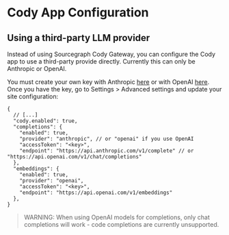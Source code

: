 # Cody App Configuration

## Using a third-party LLM provider

Instead of using Sourcegraph Cody Gateway, you can configure the Cody app to use a third-party provide directly. Currently this can only be Anthropic or OpenAI. 

You must create your own key with Anthropic [here](https://console.anthropic.com/account/keys) or with OpenAI [here](https://beta.openai.com/account/api-keys). Once you have the key, go to Settings > Advanced settings and update your site configuration: 

```jsonc
{
  // [...]
  "cody.enabled": true,
  "completions": {
    "enabled": true,
    "provider": "anthropic", // or "openai" if you use OpenAI
    "accessToken": "<key>",
    "endpoint": "https://api.anthropic.com/v1/complete" // or "https://api.openai.com/v1/chat/completions" 
  },
  "embeddings": {
    "enabled": true,
    "provider": "openai",
    "accessToken": "<key>",
    "endpoint": "https://api.openai.com/v1/embeddings"
  },
}
```

> WARNING: When using OpenAI models for completions, only chat completions will work - code completions are currently unsupported.
